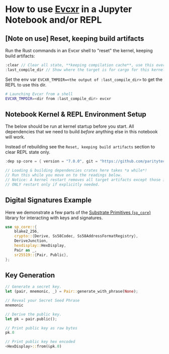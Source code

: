 # How to use [Evcxr](https://github.com/google/evcxr) in a Jupyter Notebook and/or REPL

## \[Note on use\] Reset, keeping build artifacts

Run the Rust commands in an Evcxr shell to "reset" the kernel, keeping build artifacts:

```rust
:clear // Clear all state, **keeping compilation cache**, use this over a kernel restart when possible. You will need to re-run the :deps to have them loaded into state.
:last_compile_dir // Show where the target is for cargo for this kernel, in case you want to recover these
```

Set the env var `EVCXR_TMPDIR=<the output of :last_compile_dir>` to get the REPL to use this dir.

```sh
# Launching Evcxr from a shell
EVCXR_TMPDIR=<dir from :last_compile_dir> evcxr
```

## Notebook Kernel & REPL Environment Setup

The below should be run at kernel startup before you start.
All dependencies that we need to build _before_ anything else in this notebook will work.

Instead of rebuilding see the `Reset, keeping build artifacts` section to clear REPL state only.

```rust
:dep sp-core = { version = "7.0.0", git = "https://github.com/paritytech/substrate.git", branch = "polkadot-v0.9.36" }

// Loading & building dependencies crates here takes *a while*!
// Run this while you move on to the readings below.
// Notice: A kernel restart removes all target artifacts except those in sccache!
// ONLY restart only if explicitly needed.
```

## Digital Signatures Example

Here we demonstrate a few parts of the [Substrate Primitives (`sp_core`)](https://paritytech.github.io/substrate/master/sp_core/index.html) library for interacting with keys and signatures.

```rust
use sp_core::{
	blake2_256,
	crypto::{Derive, Ss58Codec, Ss58AddressFormatRegistry},
	DeriveJunction,
	hexdisplay::HexDisplay,
	Pair as _,
	sr25519::{Pair, Public},
};
```

## Key Generation

```rust
// Generate a secret key.
let (pair, mnemonic, _) = Pair::generate_with_phrase(None);
```

```rust
// Reveal your Secret Seed Phrase
mnemonic
```

```rust
// Derive the public key.
let pk = pair.public();
```

```rust
// Print public key as raw bytes
pk.0
```

```rust
// Print public key hex encoded
<HexDisplay>::from(&pk.0)
```
